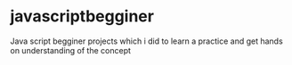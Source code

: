 # javascriptbegginer
Java script begginer projects which i did to learn a practice and get hands on understanding of the concept 
